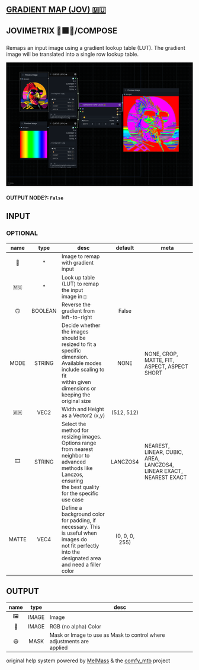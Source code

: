 ## [GRADIENT MAP (JOV) 🇲🇺](https://github.com/Amorano/Jovimetrix-examples/blob/master/node/GRADIENT%20MAP/GRADIENT%20MAP.md)

## JOVIMETRIX 🔺🟩🔵/COMPOSE

Remaps an input image using a gradient lookup table (LUT). The gradient image will be translated into a single row lookup table.

![GRADIENT MAP](https://raw.githubusercontent.com/Amorano/Jovimetrix-examples/master/node/GRADIENT%20MAP/GRADIENT%20MAP.png)

#### OUTPUT NODE?: `False`

## INPUT

### OPTIONAL

name | type | desc | default | meta
:---:|:---:|---|:---:|---
👾  |  *  | Image to remap with gradient input |  | 
🇲🇺  |  *  | Look up table (LUT) to remap the input<br>image in `👾` |  | 
🙃  |  BOOLEAN  | Reverse the gradient from left-to-right | False | 
MODE  |  STRING  | Decide whether the images should be<br>resized to fit a specific dimension.<br>Available modes include scaling to fit<br>within given dimensions or keeping the<br>original size | NONE | NONE, CROP, MATTE, FIT, ASPECT, ASPECT<br>SHORT
🇼🇭  |  VEC2  | Width and Height as a Vector2 (x,y) | (512, 512) | 
🎞️  |  STRING  | Select the method for resizing images.<br>Options range from nearest neighbor to<br>advanced methods like Lanczos, ensuring<br>the best quality for the specific use case | LANCZOS4 | NEAREST, LINEAR, CUBIC, AREA, LANCZOS4,<br>LINEAR EXACT, NEAREST EXACT
MATTE  |  VEC4  | Define a background color for padding, if<br>necessary. This is useful when images do<br>not fit perfectly into the designated area<br>and need a filler color | (0, 0, 0, 255) | 

## OUTPUT

name | type | desc
:---:|:---:|---
🖼️  |  IMAGE  | Image 
🌈  |  IMAGE  | RGB (no alpha) Color 
😷  |  MASK  | Mask or Image to use as Mask to control where adjustments are<br>applied 

original help system powered by [MelMass](https://github.com/melMass) & the [comfy_mtb](https://github.com/melMass/comfy_mtb) project